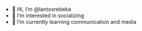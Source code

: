 - 👋 Hi, I’m @lantosrebeka
- 👀 I’m interested in socializing
- 🌱 I’m currently learning communication and media


<!---
lantosrebeka/lantosrebeka is a ✨ special ✨ repository because its `README.md` (this file) appears on your GitHub profile.
You can click the Preview link to take a look at your changes.
--->
